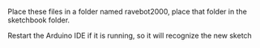 Place these files in a folder named ravebot2000, place that folder in the sketchbook folder. 


Restart the Arduino IDE if it is running, so it will recognize the new sketch
